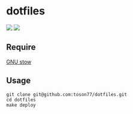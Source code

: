 # dotfiles
![](https://github.com/toson77/dotfiles/workflows/linux/badge.svg)
![](https://github.com/toson77/dotfiles/workflows/lint/badge.svg)

## Require
[GNU stow](https://www.gnu.org/software/stow/)

## Usage
```
git clone git@github.com:toson77/dotfiles.git
cd dotfiles
make deploy
```

